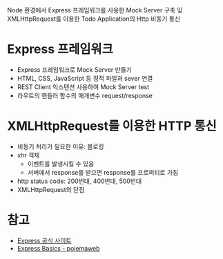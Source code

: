 Node 환경에서 Express 프레임워크를 사용한 Mock Server 구축 및 XMLHttpRequest를 이용한 Todo Application의 Http 비동기 통신

# Express 프레임워크
- Express 프레임워크로 Mock Server 만들기
- HTML, CSS, JavaScript 등 정적 파일과 sever 연결
- REST Client 익스텐션 사용하여 Mock Server test
- 라우트의 핸들러 함수의 매개변수 request/response

# XMLHttpRequest를 이용한 HTTP 통신
- 비동기 처리가 필요한 이유: 블로킹
- xhr 객체
  - 이벤트를 발생시킬 수 있음
  - 서버에서 response를 받으면 response를 프로퍼티로 가짐
- http status code: 200번대, 400번대, 500번대
- XMLHttpRequest의 단점

# 참고
- [Express 공식 사이트](https://expressjs.com/)
- [Express Basics - poiemaweb](https://poiemaweb.com/express-basics)